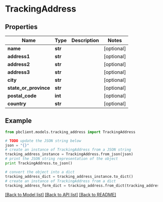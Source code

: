# TrackingAddress


## Properties
Name | Type | Description | Notes
------------ | ------------- | ------------- | -------------
**name** | **str** |  | [optional] 
**address1** | **str** |  | [optional] 
**address2** | **str** |  | [optional] 
**address3** | **str** |  | [optional] 
**city** | **str** |  | [optional] 
**state_or_province** | **str** |  | [optional] 
**postal_code** | **int** |  | [optional] 
**country** | **str** |  | [optional] 

## Example

```python
from pbclient.models.tracking_address import TrackingAddress

# TODO update the JSON string below
json = "{}"
# create an instance of TrackingAddress from a JSON string
tracking_address_instance = TrackingAddress.from_json(json)
# print the JSON string representation of the object
print TrackingAddress.to_json()

# convert the object into a dict
tracking_address_dict = tracking_address_instance.to_dict()
# create an instance of TrackingAddress from a dict
tracking_address_form_dict = tracking_address.from_dict(tracking_address_dict)
```
[[Back to Model list]](../README.md#documentation-for-models) [[Back to API list]](../README.md#documentation-for-api-endpoints) [[Back to README]](../README.md)


